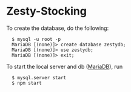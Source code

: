 # Zesty-Stocking

To create the database, do the following:

      $ mysql -u root -p
      MariaDB [(none)]> create database zestydb;
      MariaDB [(none)]> use zestydb;
      MariaDB [(none)]> exit;




To start the local server and db ([MariaDB](https://mariadb.com/kb/en/mariadb/starting-and-stopping-mariadb/)), run 

      $ mysql.server start
      $ npm start

  